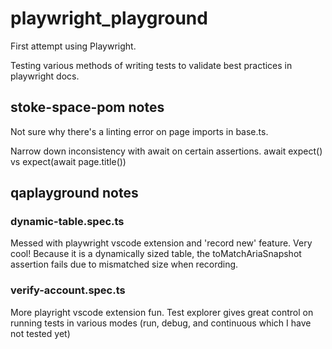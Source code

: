 # playwright_playground
First attempt using Playwright.

Testing various methods of writing tests to validate best practices in playwright docs. 

## stoke-space-pom notes

Not sure why there's a linting error on page imports in base.ts.

Narrow down inconsistency with await on certain assertions. await expect() vs expect(await page.title())

## qaplayground notes

### dynamic-table.spec.ts 

Messed with playwright vscode extension and 'record new' feature. Very cool! Because it is a dynamically sized table, the toMatchAriaSnapshot assertion fails due to mismatched size when recording.

### verify-account.spec.ts

More playright vscode extension fun. Test explorer gives great control on running tests in various modes (run, debug, and continuous which I have not tested yet)